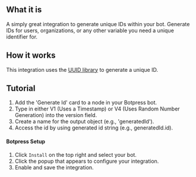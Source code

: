 ## What it is
A simply great integration to generate unique IDs within your bot. Generate IDs for users, organizations, or any other variable you need a unique identifier for.

## How it works
This integration uses the [UUID library](https://www.npmjs.com/package/uuid) to generate a unique ID.

## Tutorial
1. Add the 'Generate Id' card to a node in your Botpress bot.
2. Type in either V1 (Uses a Timestamp) or V4 (Uses Random Number Generation) into the version field.
3. Create a name for the output object (e.g., 'generatedId').
4. Access the id by using generated id string (e.g., generatedId.id).

#### Botpress Setup
1. Click `Install` on the top right and select your bot.
2. Click the popup that appears to configure your integration.
3. Enable and save the integration.
